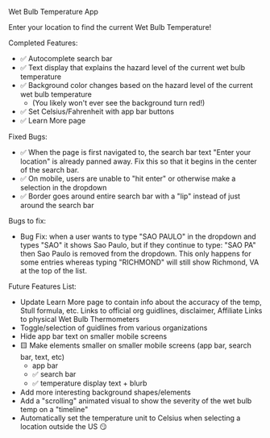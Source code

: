 Wet Bulb Temperature App

Enter your location to find the current Wet Bulb Temperature! 

Completed Features: 

- ✅ Autocomplete search bar 
- ✅ Text display that explains the hazard level of the current wet bulb temperature
- ✅ Background color changes based on the hazard level of the current wet bulb temperature 
    - (You likely won't ever see the background turn red!)
- ✅ Set Celsius/Fahrenheit with app bar buttons
- ✅ Learn More page

Fixed Bugs:

- ✅ When the page is first navigated to, the search bar text "Enter your location" is already panned away. Fix this so that it begins in the center of the search bar. 
- ✅ On mobile, users are unable to "hit enter" or otherwise make a selection in the dropdown
- ✅ Border goes around entire search bar with a "lip" instead of just around the search bar

Bugs to fix:

- Bug Fix: when a user wants to type "SAO PAULO" in the dropdown and types "SAO" it shows Sao Paulo, but if they continue to type: "SAO PA" then Sao Paulo is removed from the dropdown. This only happens for some entries whereas typing "RICHMOND" will still show Richmond, VA at the top of the list. 

Future Features List:

- Update Learn More page to contain info about the accuracy of the temp, Stull formula, etc. Links to official org guidlines, disclaimer, Affiliate Links to physical Wet Bulb Thermometers 
- Toggle/selection of guidlines from various organizations 
- Hide app bar text on smaller mobile screens
- 🟨 Make elements smaller on smaller mobile screens (app bar, search bar, text, etc)
    - app bar
    - ✅ search bar
    - ✅ temperature display text + blurb
- Add more interesting background shapes/elements
- Add a "scrolling" animated visual to show the severity of the wet bulb temp on a "timeline"
- Automatically set the temperature unit to Celsius when selecting a location outside the US 😏

